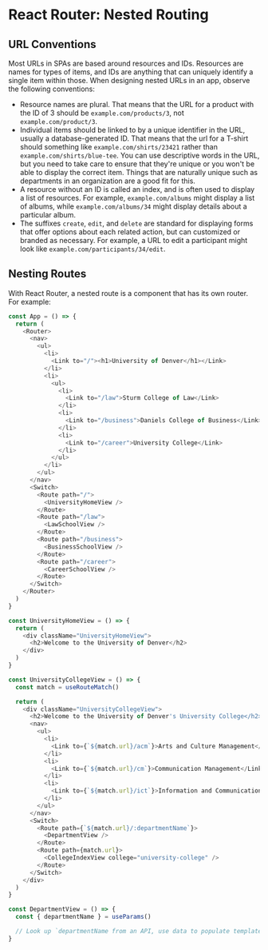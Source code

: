 # React Router: Nested Routing

## URL Conventions

Most URLs in SPAs are based around resources and IDs. Resources are names for types of items, and IDs are anything that can uniquely identify a single item within those. When designing nested URLs in an app, observe the following conventions:

* Resource names are plural. That means that the URL for a product with the ID of 3 should be `example.com/products/3`, not `example.com/product/3`.
* Individual items should be linked to by a unique identifier in the URL, usually a database-generated ID. That means that the url for a T-shirt should something like `example.com/shirts/23421` rather than `example.com/shirts/blue-tee`. You can use descriptive words in the URL, but you need to take care to ensure that they're unique or you won't be able to display the correct item. Things that are naturally unique such as departments in an organization are a good fit for this.
* A resource without an ID is called an index, and is often used to display a list of resources. For example, `example.com/albums` might display a list of albums, while `example.com/albums/34` might display details about a particular album.
* The suffixes `create`, `edit`, and `delete` are standard for displaying forms that offer options about each related action, but can customized or branded as necessary. For example, a URL to edit a participant might look like `example.com/participants/34/edit`.

## Nesting Routes

With React Router, a nested route is a component that has its own router. For example:

```js
const App = () => {
  return (
    <Router>
      <nav>
        <ul>
          <li>
            <Link to="/"><h1>University of Denver</h1></Link>
          </li>
          <li>
            <ul>
              <li>
                <Link to="/law">Sturm College of Law</Link>
              </li>
              <li>
                <Link to="/business">Daniels College of Business</Link>
              </li>
              <li>
                <Link to="/career">University College</Link>
              </li>
            </ul>
          </li>
        </ul>
      </nav>
      <Switch>
        <Route path="/">
          <UniversityHomeView />
        </Route>
        <Route path="/law">
          <LawSchoolView />
        </Route>
        <Route path="/business">
          <BusinessSchoolView />
        </Route>
        <Route path="/career">
          <CareerSchoolView />
        </Route>
      </Switch>
    </Router>
  )
}

const UniversityHomeView = () => {
  return (
    <div className="UniversityHomeView">
      <h2>Welcome to the University of Denver</h2>
    </div>
  )
}

const UniversityCollegeView = () => {
  const match = useRouteMatch()

  return (
    <div className="UniversityCollegeView">
      <h2>Welcome to the University of Denver's University College</h2>
      <nav>
        <ul>
          <li>
            <Link to={`${match.url}/acm`}>Arts and Culture Management</Link>
          </li>
          <li>
            <Link to={`${match.url}/cm`}>Communication Management</Link>
          </li>
          <li>
            <Link to={`${match.url}/ict`}>Information and Communications Technology</Link>
          </li>
        </ul>
      </nav>
      <Switch>
        <Route path={`${match.url}/:departmentName`}>
          <DepartmentView />
        </Route>
        <Route path={match.url}>
          <CollegeIndexView college="university-college" />
        </Route>
      </Switch>
    </div>
  )
}

const DepartmentView = () => {
  const { departmentName } = useParams()

  // Look up `departmentName from an API, use data to populate template
}
```
